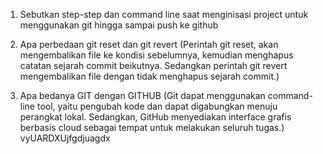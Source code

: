1. Sebutkan step-step dan command line saat menginisasi project untuk menggunakan git hingga
sampai push ke github

2. Apa perbedaan git reset dan git revert (Perintah git reset, akan mengembalikan file ke kondisi sebelumnya, kemudian menghapus catatan sejarah commit beikutnya. Sedangkan perintah git revert mengembalikan file dengan tidak menghapus sejarah commit.)
3. Apa bedanya GIT dengan GITHUB (Git dapat menggunakan command-line tool, yaitu pengubah kode dan dapat digabungkan menuju perangkat lokal. Sedangkan, GitHub menyediakan interface grafis berbasis cloud sebagai tempat untuk melakukan seluruh tugas.)
 vyUARDXUjfgdjuagdx
